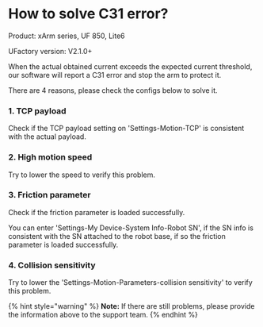 # How to solve C31 error?

Product: xArm series, UF 850, Lite6

UFactory version: V2.1.0+

When the actual obtained current exceeds the expected current threshold, our software will report a C31 error and stop the arm to protect it.

There are 4 reasons, please check the configs below to solve it.

### 1. TCP payload

Check if the TCP payload setting on 'Settings-Motion-TCP' is consistent with the actual payload.

### 2. High motion speed

Try to lower the speed to verify this problem.

### 3. Friction parameter

Check if the friction parameter is loaded successfully.

You can enter 'Settings-My Device-System Info-Robot SN', if the SN info is consistent with the SN attached to the robot base, if so the friction parameter is loaded successfully.

### 4. Collision sensitivity

Try to lower the 'Settings-Motion-Parameters-collision sensitivity' to verify this problem.

{% hint style="warning" %}
**Note:** If there are still problems, please provide the information above to the support team.
{% endhint %}
